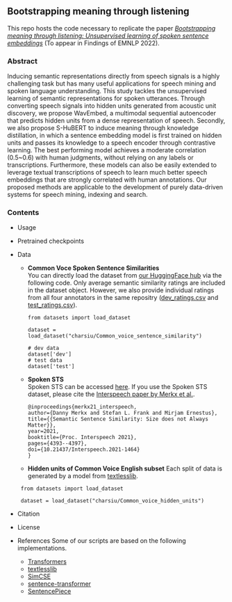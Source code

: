 ## Bootstrapping meaning through listening   
This repo hosts the code necessary to replicate the paper [*Bootstrapping meaning through listening: Unsupervised learning of spoken sentence embeddings*](https://arxiv.org/abs/2210.12857) (To appear in Findings of EMNLP 2022). 

### Abstract  
Inducing semantic representations directly from speech signals is a highly challenging task but has many useful applications for speech mining and spoken language understanding. This study tackles the unsupervised learning of semantic representations for spoken utterances. Through converting speech signals into hidden units generated from acoustic unit discovery, we propose WavEmbed, a multimodal sequential autoencoder that predicts hidden units from a dense representation of speech. Secondly, we also propose S-HuBERT to induce meaning through knowledge distillation, in which a sentence embedding model is first trained on hidden units and passes its knowledge to a speech encoder through contrastive learning. The best performing model achieves a moderate correlation (0.5~0.6) with human judgments, without relying on any labels or transcriptions. Furthermore, these models can also be easily extended to leverage textual transcriptions of speech to learn much better speech embeddings that are strongly correlated with human annotations. Our proposed methods are applicable to the development of purely data-driven systems for speech mining, indexing and search.

### Contents  
- Usage
- Pretrained checkpoints
- Data
  - **Common Voce Spoken Sentence Similarities**  
    You can directly load the dataset from [our HuggingFace hub](https://huggingface.co/datasets/charsiu/Common_voice_sentence_similarity) via the following code. Only average semantic similarity ratings are included in the dataset object. However, we also provide individual ratings from all four annotators in the same repositry ([dev_ratings.csv](https://huggingface.co/datasets/charsiu/Common_voice_sentence_similarity/blob/main/dev_ratings.tsv) and [test_ratings.csv](https://huggingface.co/datasets/charsiu/Common_voice_sentence_similarity/blob/main/test_ratings.tsv)). 
    ```
    from datasets import load_dataset

    dataset = load_dataset("charsiu/Common_voice_sentence_similarity")
    
    # dev data
    dataset['dev']
    # test data
    dataset['test']
    ```
  - **Spoken STS**  
    Spoken STS can be accessed [here](https://easy.dans.knaw.nl/ui/datasets/id/easy-dataset:237533). If you use the Spoken STS dataset, please cite the [Interspeech paper by Merkx et al.](https://www.isca-speech.org/archive/interspeech_2021/merkx21_interspeech.html).
    ```
    @inproceedings{merkx21_interspeech,
    author={Danny Merkx and Stefan L. Frank and Mirjam Ernestus},
    title={{Semantic Sentence Similarity: Size does not Always Matter}},
    year=2021,
    booktitle={Proc. Interspeech 2021},
    pages={4393--4397},
    doi={10.21437/Interspeech.2021-1464}
    }
    ```
  - **Hidden units of Common Voice English subset**
    Each split of data is generated by a model from [textlesslib](https://github.com/facebookresearch/textlesslib). 
   ```
    from datasets import load_dataset

    dataset = load_dataset("charsiu/Common_voice_hidden_units")

    ```

- Citation
- License
- References
  Some of our scripts are based on the following implementations. 
  - [Transformers](https://github.com/huggingface/transformers)
  - [textlesslib](https://github.com/facebookresearch/textlesslib)
  - [SimCSE](https://github.com/princeton-nlp/SimCSE)
  - [sentence-transformer](https://www.sbert.net/)
  - [SentencePiece](https://github.com/google/sentencepiece)

